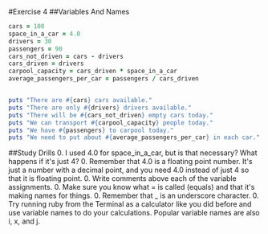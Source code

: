#Exercise 4
##Variables And Names

```ruby
cars = 100
space_in_a_car = 4.0
drivers = 30
passengers = 90
cars_not_driven = cars - drivers
cars_driven = drivers
carpool_capacity = cars_driven * space_in_a_car
average_passengers_per_car = passengers / cars_driven


puts "There are #{cars} cars available."
puts "There are only #{drivers} drivers available."
puts "There will be #{cars_not_driven} empty cars today."
puts "We can transport #{carpool_capacity} people today."
puts "We have #{passengers} to carpool today."
puts "We need to put about #{average_passengers_per_car} in each car."
```

##Study Drills
0. I used 4.0 for space_in_a_car, but is that necessary? What happens if it's just 4?
0. Remember that 4.0 is a floating point number. It's just a number with a decimal point, and you need 4.0 instead of just 4 so that it is floating point.
0. Write comments above each of the variable assignments.
0. Make sure you know what = is called (equals) and that it's making names for things.
0. Remember that _ is an underscore character.
0. Try running ruby from the Terminal as a calculator like you did before and use variable names to do your calculations. Popular variable names are also i, x, and j.
